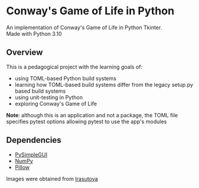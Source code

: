 # Conway's Game of Life in Python
An implementation of Conway's Game of Life in Python Tkinter.  
Made with Python 3.10

## Overview
This is a pedagogical project with the learning goals of:
- using TOML-based Python build systems
- learning how TOML-based build systems differ from the legacy setup.py based build systems
- using unit-testing in Python
- exploring Conway's Game of Life

**Note**: although this is an application and not a package, the TOML file specifies pytest options allowing pytest to use the app's modules

## Dependencies
- [PySimpleGUI](https://github.com/PySimpleGUI/PySimpleGUI)
- [NumPy](https://github.com/numpy/numpy)
- [Pillow](https://github.com/python-pillow/Pillow)


Images were obtained from [Irasutoya](https://www.irasutoya.com/)